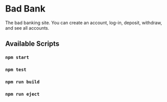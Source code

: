# Bad Bank
The bad banking site. You can create an account, log-in, deposit, withdraw, and see all accounts. 

## Available Scripts


### `npm start`
### `npm test`

### `npm run build`
### `npm run eject`
